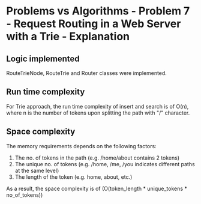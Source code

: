 # Problems vs Algorithms - Problem 7 - Request Routing in a Web Server with a Trie - Explanation

## Logic implemented
RouteTrieNode, RouteTrie and Router classes were implemented.

## Run time complexity
For Trie approach, the run time complexity of insert and search is of O(n), where n is the number of tokens upon splitting the path with "/" character.

## Space complexity
The memory requirements depends on the following factors:
1. The no. of tokens in the path (e.g. /home/about contains 2 tokens)
1. The unique no. of tokens (e.g. /home, /me, /you indicates different paths at the same level)
1. The length of the token (e.g. home, about, etc.)

As a result, the space complexity is of (O(token_length * unique_tokens * no_of_tokens))
